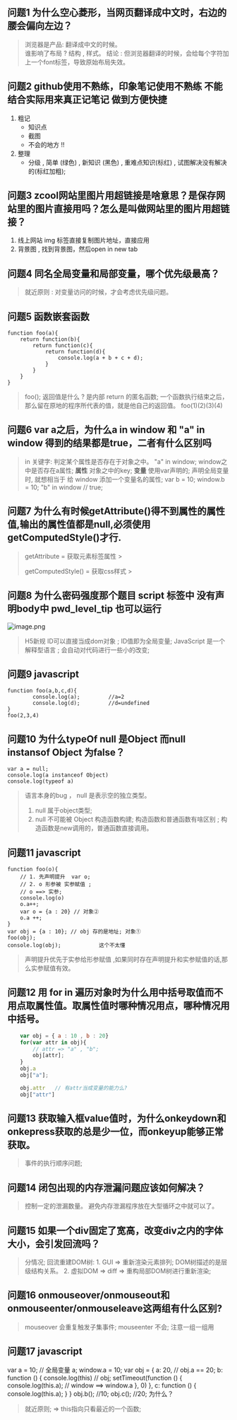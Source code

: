 ## 问题1 为什么空心菱形，当网页翻译成中文时，右边的腰会偏向左边？
> 浏览器是产品: 翻译成中文的时候。  
> 谁影响了布局 ? 结构 , 样式。
> 结论 :  但浏览器翻译的时候，会给每个字符加上一个font标签，导致原始布局失效。

## 问题2 github使用不熟练，印象笔记使用不熟练 不能结合实际用来真正记笔记 做到方便快捷
1. 粗记 
    * 知识点
    * 截图 
    * 不会的地方 !!
2. 整理 
    * 分级 , 简单 (绿色) , 新知识 (黑色) , 重难点知识(标红) , 试图解决没有解决的(标红加粗); 

## 问题3 zcool网站里图片用超链接是啥意思？是保存网站里的图片直接用吗？怎么是叫做网站里的图片用超链接？
1. 线上网站 img 标签直接复制图片地址，直接应用
2. 背景图 , 找到背景图，然后open in new tab

## 问题4 同名全局变量和局部变量，哪个优先级最高？   
> 就近原则 :  对变量访问的时候，才会考虑优先级问题。

## 问题5 函数嵌套函数
    function foo(a){
        return function(b){
            return function(c){
                return function(d){
                    console.log(a + b + c + d);
                }
            }
        }
    }
> foo();  返回值是什么 ?  是内部 return 的匿名函数;
> 一个函数执行结束之后，那么留在原地的程序所代表的值，就是他自己的返回值。
> foo(1)(2)(3)(4)

## 问题6 var a之后，为什么a in window 和 "a" in window 得到的结果都是true，二者有什么区别吗
>  in 关键字: 判定某个属性是否存在于对象之中。
>  "a"  in  window;  window之中是否存在a属性;
**属性** 对象之中的key;
**变量** 使用var声明的;
> 声明全局变量时, 就想相当于 给 window 添加一个变量名的属性;
> var b = 10;     window.b = 10;
> "b" in window // true;

## 问题7  为什么有时候getAttribute()得不到属性的属性值,输出的属性值都是null,必须使用getComputedStyle()才行.  
> getAttribute = 获取元素标签属性 > <div class="box">
> getComputedStyle()  = 获取css样式 >  <div style="display:block">

## 问题8  为什么密码强度那个题目  script 标签中 没有声明body中 pwd_level_tip 也可以运行
![image.png](https://upload-images.jianshu.io/upload_images/2845301-6d2e9a5f0107fc8a.png?imageMogr2/auto-orient/strip%7CimageView2/2/w/1240)
> H5新规 ID可以直接当成dom对象 ; ID值即为全局变量;
> JavaScript 是一个解释型语言 ; 会自动对代码进行一些小的改变;

## 问题9 javascript
    function foo(a,b,c,d){
            console.log(a);         //a=2
            console.log(d);         //d=undefined
    }
    foo(2,3,4)

## 问题10 为什么typeOf null 是Object  而null instansof  Object 为false？
    var a = null;
    console.log(a instanceof Object)
    console.log(typeof a)
> 语言本身的bug ， null 是表示空的独立类型。  
> 1. null 属于object类型;
> 2. null 不可能被 Object 构造函数构建;
> 构造函数和普通函数有啥区别 ; 构造函数是new调用的，普通函数直接调用。

## 问题11 javascript
    function foo(o){
        // 1. 先声明提升  var o;
        // 2. o 形参被 实参赋值 ;
        // o ==> 实参;
        console.log(o)
        o.a++;
        var o = {a : 20} // 对象②
        o.a ++;
    }
    var obj = {a : 10}; // obj 存的是地址; 对象①
    foo(obj);
    console.log(obj);            这个不太懂
>  声明提升优先于实参给形参赋值 ,如果同时存在声明提升和实参赋值的话,那么实参赋值有效。

## 问题12 用 for in 遍历对象时为什么用中括号取值而不用点取属性值。取属性值时哪种情况用点，哪种情况用中括号。
```javascript
    var obj = { a : 10 , b : 20}
    for(var attr in obj){
        // attr => "a" , "b";
        obj[attr];
    }
    obj.a 
    obj["a"];

    obj.attr   // 有attr当成变量的能力么? 
    obj["attr"]
```
## 问题13 获取输入框value值时，为什么onkeydown和onkepress获取的总是少一位，而onkeyup能够正常获取。
> 事件的执行顺序问题;

## 问题14 闭包出现的内存泄漏问题应该如何解决？
> 控制一定的泄漏数量。 避免内存泄漏程序放在大型循环之中就可以了。

## 问题15 如果一个div固定了宽高，改变div之内的字体大小，会引发回流吗？
> 分情况;
> 回流重建DOM树: 
>     1. GUI => 重新渲染元素排列;  DOM树描述的是层级结构关系。
>     2. 虚拟DOM => diff => 重构局部DOM树进行重新渲染;

## 问题16 onmouseover/onmouseout和onmouseenter/onmouseleave这两组有什么区别?
> mouseover 会重复触发子集事件;
> mouseenter 不会;
> 注意一组一组用  

## 问题17 javascript
   var a = 10; // 全局变量 a;  window.a = 10;
   var obj = {
       a: 20,  // obj.a == 20;
       b: function () {
           console.log(this) // obj;
           setTimeout(function () {
               console.log(this.a); // window   ==> window.a
           }, 0)
       },
       c: function () {
           console.log(this.a);
       }
   }
   obj.b(); //10;
   obj.c(); //20;
   为什么？
> 就近原则;   =>  this指向只看最近的一个函数;

